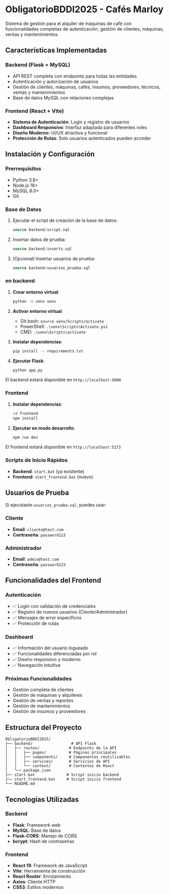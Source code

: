 # ObligatorioBDDI2025 - Cafés Marloy

Sistema de gestión para el alquiler de máquinas de café con funcionalidades completas de autenticación, gestión de clientes, máquinas, ventas y mantenimientos.

## Características Implementadas

### Backend (Flask + MySQL)
- API REST completa con endpoints para todas las entidades
- Autenticación y autorización de usuarios
- Gestión de clientes, máquinas, cafés, insumos, proveedores, técnicos, ventas y mantenimientos
- Base de datos MySQL con relaciones complejas

### Frontend (React + Vite)
- **Sistema de Autenticación**: Login y registro de usuarios
- **Dashboard Responsivo**: Interfaz adaptada para diferentes roles
- **Diseño Moderno**: UI/UX atractiva y funcional
- **Protección de Rutas**: Solo usuarios autenticados pueden acceder

## Instalación y Configuración

### Prerrequisitos
- Python 3.8+
- Node.js 18+
- MySQL 8.0+
- Git

### Base de Datos
1. Ejecutar el script de creación de la base de datos:
   ```sql
   source backend/script.sql
   ```

2. Insertar datos de prueba:
   ```sql
   source backend/inserts.sql
   ```

3. (Opcional) Insertar usuarios de prueba:
   ```sql
   source backend/usuarios_prueba.sql
   ```

### en backend

1. **Crear entorno virtual**:
   ```bash
   python -m venv venv
   ```

2. **Activar entorno virtual**:
   - Git bash: `source venv/Scripts/activate`
   - PowerShell: `.\venv\Scripts\Activate.ps1`
   - CMD: `.\venv\Scripts\activate`

3. **Instalar dependencias**:
   ```bash
   pip install -r requirements.txt
   ```

4. **Ejecutar Flask**:
   ```bash
   python app.py
   ```

El backend estará disponible en `http://localhost:5000`

### Frontend

1. **Instalar dependencias**:
   ```bash
   cd frontend
   npm install
   ```

2. **Ejecutar en modo desarrollo**:
   ```bash
   npm run dev
   ```

El frontend estará disponible en `http://localhost:5173`

### Scripts de Inicio Rápidos

- **Backend**: `start.bat` (ya existente)
- **Frontend**: `start_frontend.bat` (nuevo)

## Usuarios de Prueba

Si ejecutaste `usuarios_prueba.sql`, puedes usar:

### Cliente
- **Email**: `cliente@test.com`
- **Contraseña**: `password123`

### Administrador
- **Email**: `admin@test.com`
- **Contraseña**: `password123`

## Funcionalidades del Frontend

### Autenticación
- ✅ Login con validación de credenciales
- ✅ Registro de nuevos usuarios (Cliente/Administrador)
- ✅ Mensajes de error específicos
- ✅ Protección de rutas

### Dashboard
- ✅ Información del usuario logueado
- ✅ Funcionalidades diferenciadas por rol
- ✅ Diseño responsivo y moderno
- ✅ Navegación intuitiva

### Próximas Funcionalidades
- Gestión completa de clientes
- Gestión de máquinas y alquileres
- Gestión de ventas y reportes
- Gestión de mantenimientos
- Gestión de insumos y proveedores

## Estructura del Proyecto

```
ObligatorioBDDI2025/
├── backend/                 # API Flask
│   ├── routes/             # Endpoints de la API
│   │   ├── pages/          # Páginas principales
│   │   ├── components/     # Componentes reutilizables
│   │   ├── services/       # Servicios de API
│   │   └── context/        # Contextos de React
│   └── package.json
├── start.bat              # Script inicio backend
├── start_frontend.bat     # Script inicio frontend
└── README.md
```

## Tecnologías Utilizadas

### Backend
- **Flask**: Framework web
- **MySQL**: Base de datos
- **Flask-CORS**: Manejo de CORS
- **bcrypt**: Hash de contraseñas

### Frontend
- **React 19**: Framework de JavaScript
- **Vite**: Herramienta de construcción
- **React Router**: Enrutamiento
- **Axios**: Cliente HTTP
- **CSS3**: Estilos modernos
